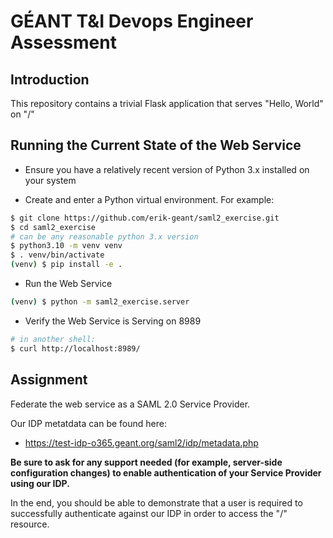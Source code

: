 # GÉANT T&I Devops Engineer Assessment

## Introduction

This repository contains a trivial Flask
application that serves "Hello, World" on "/"

## Running the Current State of the Web Service

* Ensure you have a relatively recent version
  of Python 3.x installed on your system

* Create and enter a Python virtual environment.  For example:

```bash
$ git clone https://github.com/erik-geant/saml2_exercise.git
$ cd saml2_exercise
# can be any reasonable python 3.x version
$ python3.10 -m venv venv
$ . venv/bin/activate
(venv) $ pip install -e .
```

* Run the Web Service

```bash
(venv) $ python -m saml2_exercise.server
```

* Verify the Web Service is Serving on 8989

```bash
# in another shell:
$ curl http://localhost:8989/
```

## Assignment
Federate the web service as a SAML 2.0 Service Provider.

Our IDP metatdata can be found here:

  * https://test-idp-o365.geant.org/saml2/idp/metadata.php


**Be sure to ask for any support needed
(for example, server-side configuration changes)
to enable authentication of your Service Provider
using our IDP.**

In the end, you should be able to
demonstrate that a user is required to
successfully authenticate against our IDP
in order to access the "/" resource.

